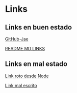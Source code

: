 # Links

## Links en buen estado

[GitHub-Jae](https://github.com/JaePewu?tab=repositories)

[README MD LINKS](https://github.com/Laboratoria/DEV006-md-links)

## Links en mal estado 

[Link roto desde Node](https://nodejs.dev/learn/the-package-json-guide)

[Link mal escrito](https://www.goooogle.com/)


